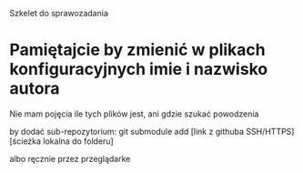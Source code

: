 Szkelet do sprawozadania

# Pamiętajcie by zmienić w plikach konfiguracyjnych imie i nazwisko autora

Nie mam pojęcia ile tych plików jest, ani gdzie szukać powodzenia

by dodać sub-repozytorium:
git submodule add [link z githuba SSH/HTTPS] [ścieżka lokalna do folderu]

albo ręcznie przez przeglądarke
